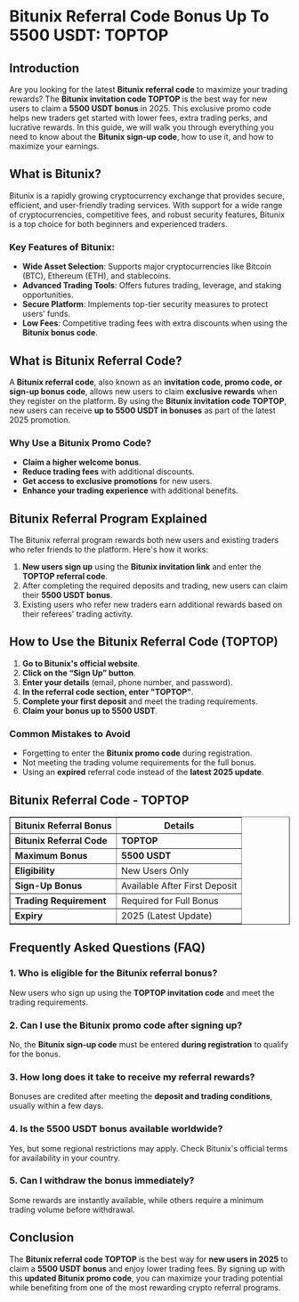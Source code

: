 <h1>Bitunix Referral Code Bonus Up To 5500 USDT: TOPTOP</h1>
<h2>Introduction</h2>
<p>Are you looking for the latest <strong>Bitunix referral code</strong> to maximize your trading rewards? The <strong>Bitunix invitation code TOPTOP</strong> is the best way for new users to claim a <strong>5500 USDT bonus</strong> in 2025. This exclusive promo code helps new traders get started with lower fees, extra trading perks, and lucrative rewards. In this guide, we will walk you through everything you need to know about the <strong>Bitunix sign-up code</strong>, how to use it, and how to maximize your earnings.</p>

<h2>What is Bitunix?</h2>
<p>Bitunix is a rapidly growing cryptocurrency exchange that provides secure, efficient, and user-friendly trading services. With support for a wide range of cryptocurrencies, competitive fees, and robust security features, Bitunix is a top choice for both beginners and experienced traders.</p>

<h3>Key Features of Bitunix:</h3>
<ul>
    <li><strong>Wide Asset Selection</strong>: Supports major cryptocurrencies like Bitcoin (BTC), Ethereum (ETH), and stablecoins.</li>
    <li><strong>Advanced Trading Tools</strong>: Offers futures trading, leverage, and staking opportunities.</li>
    <li><strong>Secure Platform</strong>: Implements top-tier security measures to protect users’ funds.</li>
    <li><strong>Low Fees</strong>: Competitive trading fees with extra discounts when using the <strong>Bitunix bonus code</strong>.</li>
</ul>

<h2>What is Bitunix Referral Code?</h2>
<p>A <strong>Bitunix referral code</strong>, also known as an <strong>invitation code, promo code, or sign-up bonus code</strong>, allows new users to claim <strong>exclusive rewards</strong> when they register on the platform. By using the <strong>Bitunix invitation code TOPTOP</strong>, new users can receive <strong>up to 5500 USDT in bonuses</strong> as part of the latest 2025 promotion.</p>

<h3>Why Use a Bitunix Promo Code?</h3>
<ul>
    <li><strong>Claim a higher welcome bonus</strong>.</li>
    <li><strong>Reduce trading fees</strong> with additional discounts.</li>
    <li><strong>Get access to exclusive promotions</strong> for new users.</li>
    <li><strong>Enhance your trading experience</strong> with additional benefits.</li>
</ul>

<h2>Bitunix Referral Program Explained</h2>
<p>The Bitunix referral program rewards both new users and existing traders who refer friends to the platform. Here's how it works:</p>
<ol>
    <li><strong>New users sign up</strong> using the <strong>Bitunix invitation link</strong> and enter the <strong>TOPTOP referral code</strong>.</li>
    <li>After completing the required deposits and trading, new users can claim their <strong>5500 USDT bonus</strong>.</li>
    <li>Existing users who refer new traders earn additional rewards based on their referees' trading activity.</li>
</ol>

<h2>How to Use the Bitunix Referral Code (TOPTOP)</h2>
<ol>
    <li><strong>Go to Bitunix's official website</strong>.</li>
    <li><strong>Click on the “Sign Up” button</strong>.</li>
    <li><strong>Enter your details</strong> (email, phone number, and password).</li>
    <li><strong>In the referral code section, enter "TOPTOP"</strong>.</li>
    <li><strong>Complete your first deposit</strong> and meet the trading requirements.</li>
    <li><strong>Claim your bonus up to 5500 USDT</strong>.</li>
</ol>

<h3>Common Mistakes to Avoid</h3>
<ul>
    <li>Forgetting to enter the <strong>Bitunix promo code</strong> during registration.</li>
    <li>Not meeting the trading volume requirements for the full bonus.</li>
    <li>Using an <strong>expired</strong> referral code instead of the <strong>latest 2025 update</strong>.</li>
</ul>

<h2>Bitunix Referral Code - TOPTOP</h2>
<table border="1">
    <tr>
        <th><strong>Bitunix Referral Bonus</strong></th>
        <th><strong>Details</strong></th>
    </tr>
    <tr>
        <td><strong>Bitunix Referral Code</strong></td>
        <td><strong>TOPTOP</strong></td>
    </tr>
    <tr>
        <td><strong>Maximum Bonus</strong></td>
        <td><strong>5500 USDT</strong></td>
    </tr>
    <tr>
        <td><strong>Eligibility</strong></td>
        <td>New Users Only</td>
    </tr>
    <tr>
        <td><strong>Sign-Up Bonus</strong></td>
        <td>Available After First Deposit</td>
    </tr>
    <tr>
        <td><strong>Trading Requirement</strong></td>
        <td>Required for Full Bonus</td>
    </tr>
    <tr>
        <td><strong>Expiry</strong></td>
        <td>2025 (Latest Update)</td>
    </tr>
</table>

<h2>Frequently Asked Questions (FAQ)</h2>
<h3>1. Who is eligible for the Bitunix referral bonus?</h3>
<p>New users who sign up using the <strong>TOPTOP invitation code</strong> and meet the trading requirements.</p>
<h3>2. Can I use the Bitunix promo code after signing up?</h3>
<p>No, the <strong>Bitunix sign-up code</strong> must be entered <strong>during registration</strong> to qualify for the bonus.</p>
<h3>3. How long does it take to receive my referral rewards?</h3>
<p>Bonuses are credited after meeting the <strong>deposit and trading conditions</strong>, usually within a few days.</p>
<h3>4. Is the 5500 USDT bonus available worldwide?</h3>
<p>Yes, but some regional restrictions may apply. Check Bitunix's official terms for availability in your country.</p>
<h3>5. Can I withdraw the bonus immediately?</h3>
<p>Some rewards are instantly available, while others require a minimum trading volume before withdrawal.</p>

<h2>Conclusion</h2>
<p>The <strong>Bitunix referral code TOPTOP</strong> is the best way for <strong>new users in 2025</strong> to claim a <strong>5500 USDT bonus</strong> and enjoy lower trading fees. By signing up with this <strong>updated Bitunix promo code</strong>, you can maximize your trading potential while benefiting from one of the most rewarding crypto referral programs.</p>

